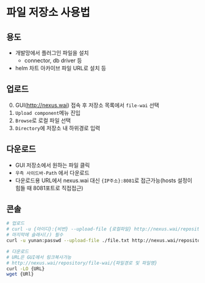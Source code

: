 # 파일 저장소 사용법

## 용도

- 개발망에서 플러그인 파일을 설치
  - connector, db driver 등
- helm 차트 아카이브 파일 URL로 설치 등

## 업로드

0. GUI(<http://nexus.wai>) 접속 후 저장소 목록에서 `file-wai` 선택
1. `Upload component`메뉴 진입
2. `Browse`로 로컬 파일 선택
3. `Directory`에 저장소 내 하위경로 입력

## 다운로드

- GUI 저장소에서 원하는 파일 클릭
- `우측 사이드바-Path` 에서 다운로드
- 다운로드용 URL에서 nexus.wai 대신 `{IP주소}:8081`로 접근가능(hosts 설정이 힘들 때 8081포트로 직접접근)

## 콘솔

```sh
# 업로드
# curl -u {아이디}:{비번} --upload-file {로컬파일} http://nexus.wai/repository/file-wai/{저장소 내 경로지정}/
# 마지막에 슬래시(/) 필수
curl -u yunan:passwd --upload-file ./file.txt http://nexus.wai/repository/file-wai/yunan/
```

```sh
# 다운로드
# URL은 GUI에서 링크복사가능
# http://nexus.wai/repository/file-wai/{파일경로 및 파일명}
curl -LO {URL}
wget {URl}
```
